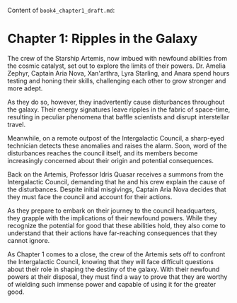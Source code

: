 Content of `book4_chapter1_draft.md`:

# Chapter 1: Ripples in the Galaxy

The crew of the Starship Artemis, now imbued with newfound abilities from the cosmic catalyst, set out to explore the limits of their powers. Dr. Amelia Zephyr, Captain Aria Nova, Xan'arthra, Lyra Starling, and Anara spend hours testing and honing their skills, challenging each other to grow stronger and more adept.

As they do so, however, they inadvertently cause disturbances throughout the galaxy. Their energy signatures leave ripples in the fabric of space-time, resulting in peculiar phenomena that baffle scientists and disrupt interstellar travel.

Meanwhile, on a remote outpost of the Intergalactic Council, a sharp-eyed technician detects these anomalies and raises the alarm. Soon, word of the disturbances reaches the council itself, and its members become increasingly concerned about their origin and potential consequences.

Back on the Artemis, Professor Idris Quasar receives a summons from the Intergalactic Council, demanding that he and his crew explain the cause of the disturbances. Despite initial misgivings, Captain Aria Nova decides that they must face the council and account for their actions.

As they prepare to embark on their journey to the council headquarters, they grapple with the implications of their newfound powers. While they recognize the potential for good that these abilities hold, they also come to understand that their actions have far-reaching consequences that they cannot ignore.

As Chapter 1 comes to a close, the crew of the Artemis sets off to confront the Intergalactic Council, knowing that they will face difficult questions about their role in shaping the destiny of the galaxy. With their newfound powers at their disposal, they must find a way to prove that they are worthy of wielding such immense power and capable of using it for the greater good.
